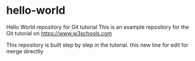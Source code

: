# hello-world
Hello World repository for Git tutorial
This is an example repository for the Git tutorial on https://www.w3schools.com

This repository is built step by step in the tutorial.
this new line for edit
for merge directlly
